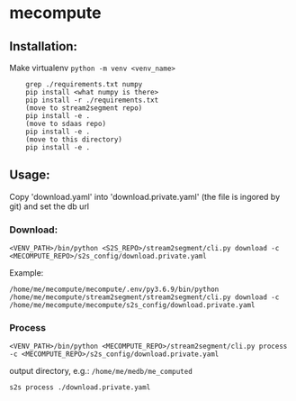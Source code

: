 # mecompute

## Installation:
Make virtualenv `python -m venv <venv_name>`

```
    grep ./requirements.txt numpy
    pip install <what numpy is there>
    pip install -r ./requirements.txt
    (move to stream2segment repo)
    pip install -e .
    (move to sdaas repo)
    pip install -e .
    (move to this directory)
    pip install -e .
```


## Usage:

Copy 'download.yaml' into 'download.private.yaml' (the file is ingored by git)
and set the db url

### Download:


```
<VENV_PATH>/bin/python <S2S_REPO>/stream2segment/cli.py download -c <MECOMPUTE_REPO>/s2s_config/download.private.yaml
```

Example:

```
/home/me/mecompute/mecompute/.env/py3.6.9/bin/python /home/me/mecompute/stream2segment/stream2segment/cli.py download -c /home/me/mecompute/mecompute/s2s_config/download.private.yaml
```


<!--
```
/home/me/mecompute/mecompute/.env/py3.6.9/bin/python /home/me/mecompute/stream2segment/stream2segment/cli.py download -c /home/me/mecompute/mecompute/s2s_config/download.private.yaml
```


If you want to run a cronjob, edit download.sh (modify venv name)
-->

### Process

```
<VENV_PATH>/bin/python <MECOMPUTE_REPO>/stream2segment/cli.py process -c <MECOMPUTE_REPO>/s2s_config/download.private.yaml
```


 output directory, e.g.: `/home/me/medb/me_computed`
 
```
s2s process ./download.private.yaml
```
